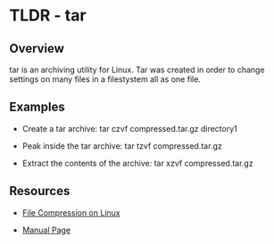 TLDR - tar
==========

Overview
--------

tar is an archiving utility for Linux. Tar was created in order
to change settings on many files in a filestystem all as one file.

Examples
--------

- Create a tar archive: tar czvf compressed.tar.gz directory1

- Peak inside the tar archive: tar tzvf compressed.tar.gz

- Extract the contents of the archive: tar xzvf compressed.tar.gz

Resources
---------

- [File Compression on Linux](https://www.digitalocean.com/community/tutorials/an-introduction-to-file-compression-tools-on-linux-servers)

[git]: https://www.digitalocean.com

- [Manual Page](http://man7.org/linux/man-pages/man1/tar.1.html)

[git]: http://man7.org
